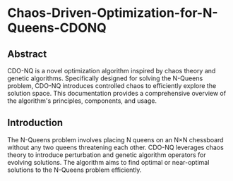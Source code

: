 # Chaos-Driven-Optimization-for-N-Queens-CDONQ
## Abstract

CDO-NQ is a novel optimization algorithm inspired by chaos theory and genetic algorithms. Specifically designed for solving the N-Queens problem, CDO-NQ introduces controlled chaos to efficiently explore the solution space. This documentation provides a comprehensive overview of the algorithm's principles, components, and usage.

## Introduction

The N-Queens problem involves placing N queens on an N×N chessboard without any two queens threatening each other. CDO-NQ leverages chaos theory to introduce perturbation and genetic algorithm operators for evolving solutions. The algorithm aims to find optimal or near-optimal solutions to the N-Queens problem efficiently.
